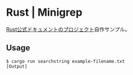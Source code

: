# Rust | Minigrep

[Rust公式ドキュメントのプロジェクト](https://doc.rust-jp.rs/book-ja/ch12-00-an-io-project.html)自作サンプル。

## Usage

```shell
$ cargo run searchstring example-filename.txt 
[Output]
```
